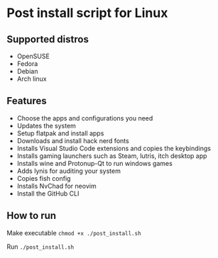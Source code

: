 # Post install script for Linux

## Supported distros
* OpenSUSE
* Fedora
* Debian
* Arch linux

## Features
* Choose the apps and configurations you need
* Updates the system
* Setup flatpak and install apps
* Downloads and install hack nerd fonts
* Installs Visual Studio Code extensions and copies the keybindings
* Installs gaming launchers such as Steam, lutris, itch desktop app
* Installs wine and Protonup-Qt to run windows games
* Adds lynis for auditing your system
* Copies fish config
* Installs NvChad for neovim
* Install the GitHub CLI

## How to run

Make executable ```chmod +x ./post_install.sh```

Run ```./post_install.sh ```